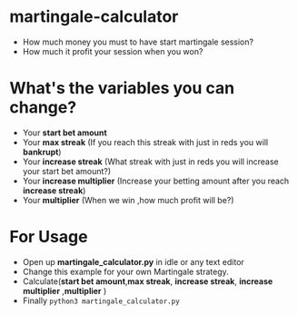 
# martingale-calculator

- How much money you must to have start martingale session?
- How much it profit your session when you won?


# What's the variables you can change?

- Your **start bet amount** 
- Your **max streak** (If you reach this streak with just in reds you will **bankrupt**)
- Your **increase streak** (What streak with just in reds you will increase your start bet amount?)
- Your **increase multiplier** (Increase your betting amount after you reach **increase streak**)
- Your **multiplier** (When we win ,how much profit will be?)

# For Usage

- Open up **martingale_calculator.py** in idle or any text editor
- Change this example for your own Martingale  strategy.
- Calculate(**start bet amount**,**max streak**, **increase streak**, **increase multiplier** ,**multiplier** )
- Finally `python3 martingale_calculator.py`

